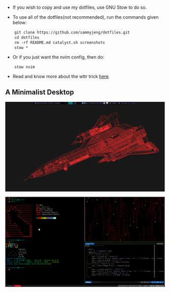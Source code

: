 - If you wish to copy and use my dotfiles, use GNU Stow to do so.

- To use all of the dotfiles(not recommended), run the commands given below:
```
    git clone https://github.com/sammyjeng/dotfiles.git
    cd dotfiles
    rm -rf README.md catalyst.sh screenshots
    stow *
```
- Or if you just want the nvim config, then do:
```
    stow nvim
```
- Read and know more about the wttr trick [here](https://sammyjeng.wordpress.com/2020/08/15/wouldnt-you-like-to-know-weather-boy/).

## A Minimalist Desktop
![Desktop](https://raw.githubusercontent.com/sammyjeng/dotfiles/master/screenshots/desktop_.png)

![workflow](https://raw.githubusercontent.com/sammyjeng/dotfiles/master/screenshots/workflow_.png)


<!-- hello friend :^) here ya go flag{f7733e0093b7d281dd0a30fcf34a9634} --!>
